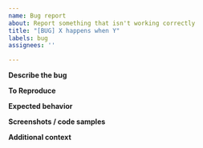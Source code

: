 ```yaml
---
name: Bug report
about: Report something that isn't working correctly
title: "[BUG] X happens when Y"
labels: bug
assignees: ''

---
```


**Describe the bug**
<!-- A clear and concise description of what the bug is -->

**To Reproduce**
<!-- Steps to reproduce the behavior -->

**Expected behavior**
<!-- A clear and concise description of what you expected to happen -->

**Screenshots / code samples**
<!-- If applicable, add screenshots and/or code samples to illustrate the problem -->

**Additional context**
<!-- Add any other context about the problem here -->
